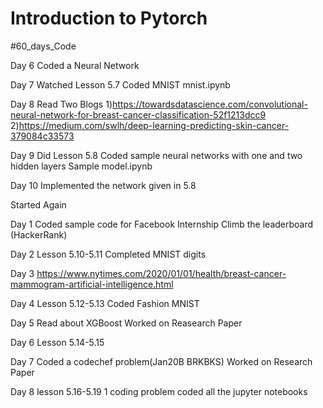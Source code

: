# Introduction to Pytorch
 #60_days_Code
 
Day 6
Coded a Neural Network

Day 7
Watched Lesson 5.7
Coded MNIST
mnist.ipynb

Day 8
Read Two Blogs
1)https://towardsdatascience.com/convolutional-neural-network-for-breast-cancer-classification-52f1213dcc9
2)https://medium.com/swlh/deep-learning-predicting-skin-cancer-379084c33573

Day 9
Did Lesson 5.8
Coded sample neural networks with one and two hidden layers
Sample model.ipynb

Day 10
Implemented the network given in 5.8


Started Again

Day 1
Coded sample code for Facebook Internship
Climb the leaderboard (HackerRank)

Day 2 
Lesson 5.10-5.11
Completed MNIST digits

Day 3
https://www.nytimes.com/2020/01/01/health/breast-cancer-mammogram-artificial-intelligence.html

Day 4
Lesson 5.12-5.13
Coded Fashion MNIST

Day 5
Read about XGBoost
Worked on Reasearch Paper

Day 6
Lesson 5.14-5.15

Day 7
Coded a codechef problem(Jan20B BRKBKS)
Worked on Research Paper

Day 8
lesson 5.16-5.19
1 coding problem
coded all the jupyter notebooks
